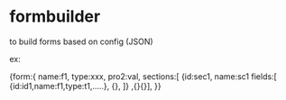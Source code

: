 # formbuilder
to build forms based on config (JSON)

ex:

{form:{
name:f1,
type:xxx,
pro2:val,
sections:[
{id:sec1,
name:sc1
fields:[
{id:id1,name:f1,type:t1,.....},
{},
]}
,{}{}],
}}
